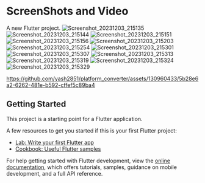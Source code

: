 # ScreenShots and Video

A new Flutter project.
![Screenshot_20231203_215135](https://github.com/yash2851/platform_converter/assets/130960433/cc99d742-2c48-4ab5-b9c7-9513a30d9cbf)
![Screenshot_20231203_215144](https://github.com/yash2851/platform_converter/assets/130960433/3136258d-1f44-41d6-9fed-04a0b744f37c)
![Screenshot_20231203_215151](https://github.com/yash2851/platform_converter/assets/130960433/9b1d2920-c59a-40bb-ad4a-b8af5b08016b)
![Screenshot_20231203_215156](https://github.com/yash2851/platform_converter/assets/130960433/89b6a366-1ac4-4979-ac27-2fd7a5f704a0)
![Screenshot_20231203_215203](https://github.com/yash2851/platform_converter/assets/130960433/a3d6eebe-0b94-4766-9604-c51648e9a90d)
![Screenshot_20231203_215254](https://github.com/yash2851/platform_converter/assets/130960433/5c44fb2d-6357-42c6-8154-001c2fa5ea45)
![Screenshot_20231203_215301](https://github.com/yash2851/platform_converter/assets/130960433/a62853a3-75dd-4f8b-b8e9-6f860ed4c18d)
![Screenshot_20231203_215307](https://github.com/yash2851/platform_converter/assets/130960433/b8ec635d-e878-47af-b01f-19c694bd31e1)
![Screenshot_20231203_215313](https://github.com/yash2851/platform_converter/assets/130960433/99194952-a5c6-4781-ae7d-64b9b4d263f9)
![Screenshot_20231203_215319](https://github.com/yash2851/platform_converter/assets/130960433/541a4a79-da04-4bc3-a639-70e6d7b3f927)
![Screenshot_20231203_215324](https://github.com/yash2851/platform_converter/assets/130960433/b7a21eec-ae4e-4403-ad73-205df80580f9)
![Screenshot_20231203_215329](https://github.com/yash2851/platform_converter/assets/130960433/61b5f400-7660-4ab1-ac54-759d7358ae8c)

https://github.com/yash2851/platform_converter/assets/130960433/5b28e6a2-6262-481e-b592-cffef5c89ba4

## Getting Started

This project is a starting point for a Flutter application.

A few resources to get you started if this is your first Flutter project:

- [Lab: Write your first Flutter app](https://docs.flutter.dev/get-started/codelab)
- [Cookbook: Useful Flutter samples](https://docs.flutter.dev/cookbook)

For help getting started with Flutter development, view the
[online documentation](https://docs.flutter.dev/), which offers tutorials,
samples, guidance on mobile development, and a full API reference.
